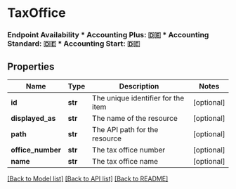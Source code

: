 # TaxOffice

### Endpoint Availability  * Accounting Plus: 🇩🇪 * Accounting Standard: 🇩🇪 * Accounting Start: 🇩🇪
## Properties
Name | Type | Description | Notes
------------ | ------------- | ------------- | -------------
**id** | **str** | The unique identifier for the item | [optional] 
**displayed_as** | **str** | The name of the resource | [optional] 
**path** | **str** | The API path for the resource | [optional] 
**office_number** | **str** | The tax office number | [optional] 
**name** | **str** | The tax office name | [optional] 

[[Back to Model list]](../README.md#documentation-for-models) [[Back to API list]](../README.md#documentation-for-api-endpoints) [[Back to README]](../README.md)


